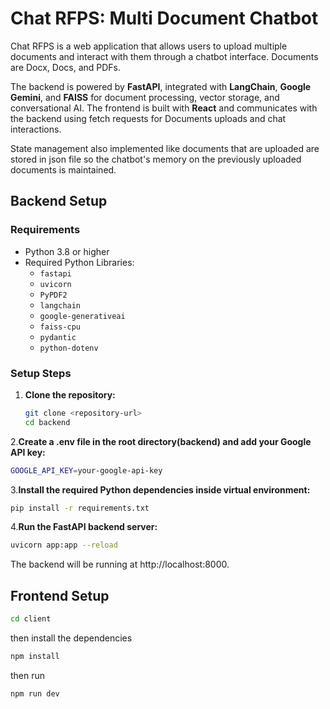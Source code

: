 # Chat RFPS: Multi Document Chatbot

Chat RFPS is a web application that allows users to upload multiple documents and interact with them through a chatbot interface. Documents are Docx, Docs, and PDFs. 

The backend is powered by **FastAPI**, integrated with **LangChain**, **Google Gemini**, and **FAISS** for document processing, vector storage, and conversational AI. The frontend is built with **React** and communicates with the backend using fetch requests for Documents uploads and chat interactions.

State management also implemented like documents that are uploaded are stored in json file so the chatbot's memory on the previously uploaded documents is maintained.

## Backend Setup

### Requirements

- Python 3.8 or higher
- Required Python Libraries:
  - `fastapi`
  - `uvicorn`
  - `PyPDF2`
  - `langchain`
  - `google-generativeai`
  - `faiss-cpu`
  - `pydantic`
  - `python-dotenv`

### Setup Steps

1. **Clone the repository:**

   ```bash
   git clone <repository-url>
   cd backend
   ```
2.**Create a .env file in the root directory(backend) and add your Google API key:**

```bash
GOOGLE_API_KEY=your-google-api-key
```
3.**Install the required Python dependencies inside virtual environment:**

```bash
pip install -r requirements.txt
```
4.**Run the FastAPI backend server:**

```bash
uvicorn app:app --reload
```
The backend will be running at http://localhost:8000.

## Frontend Setup

```bash
cd client
```

then install the dependencies

```bash
npm install
```

then run

```bash
npm run dev
```
